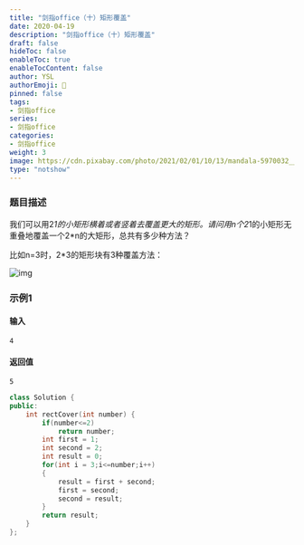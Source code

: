 ```yaml
---
title: "剑指office（十）矩形覆盖"
date: 2020-04-19
description: "剑指office（十）矩形覆盖"
draft: false
hideToc: false
enableToc: true
enableTocContent: false
author: YSL
authorEmoji: 🎅
pinned: false
tags:
- 剑指office
series:
- 剑指office
categories:
- 剑指office
weight: 3
image: https://cdn.pixabay.com/photo/2021/02/01/10/13/mandala-5970032__340.jpg
type: "notshow"
---
```


### 题目描述

我们可以用2*1的小矩形横着或者竖着去覆盖更大的矩形。请问用n个2*1的小矩形无重叠地覆盖一个2*n的大矩形，总共有多少种方法？ 

比如n=3时，2*3的矩形块有3种覆盖方法： 

![img](https://uploadfiles.nowcoder.com/images/20201028/59_1603852524038_7FBC41C976CACE07CB222C3B890A0995)

### 示例1

#### 输入

```
4
```

#### 返回值

```
5
```

```c++
class Solution {
public:
    int rectCover(int number) {
        if(number<=2)
            return number;
        int first = 1;
        int second = 2;
        int result = 0;
        for(int i = 3;i<=number;i++)
        {
            result = first + second;
            first = second;
            second = result;
        }
        return result;
    }
};
```